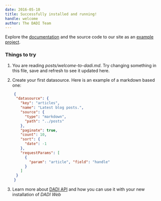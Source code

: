```yaml
---
date: 2016-05-10
title: Successfully installed and running!
handle: welcome
author: The DADI Team
---
```


Explore the [documentation](http://docs.dadi.tech) and the source code to our site as an [example project](https://github.com/dadi/dadi.tech).

### Things to try

1. You are reading <em>posts/welcome-to-dadi.md</em>. Try changing something in this file, save and refresh to see it updated here.

2. Create your first datasource. Here is an example of a markdown based one:
```JSON
	{
	 "datasource": {
	   "key": "articles",
	   "name": "Latest blog posts.",
	   "source": {
	     "type": "markdown",
	     "path": "../posts"
	   },
	   "paginate": true,
	   "count": 10,
	   "sort": {
	     "date": -1
	   },
	   "requestParams": [
	     {
	       "param": "article", "field": "handle"
	     }
	   ]
	 }
	}
```

3. Learn more about [DADI API](https://dadi.tech/platform/api/) and how you can use it with your new installation of <em>DADI Web</em>